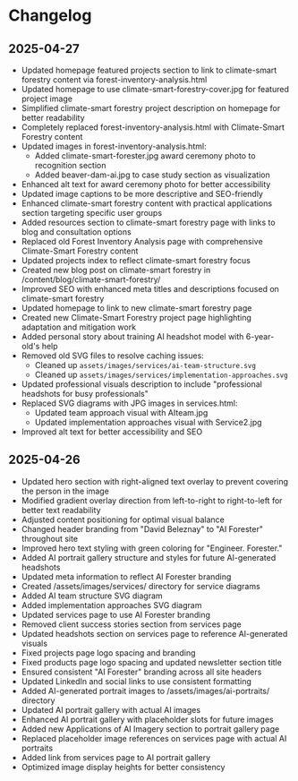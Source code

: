 # Changelog

## 2025-04-27
- Updated homepage featured projects section to link to climate-smart forestry content via forest-inventory-analysis.html
- Updated homepage to use climate-smart-forestry-cover.jpg for featured project image
- Simplified climate-smart forestry project description on homepage for better readability
- Completely replaced forest-inventory-analysis.html with Climate-Smart Forestry content
- Updated images in forest-inventory-analysis.html:
  - Added climate-smart-forester.jpg award ceremony photo to recognition section
  - Added beaver-dam-ai.jpg to case study section as visualization
- Enhanced alt text for award ceremony photo for better accessibility
- Updated image captions to be more descriptive and SEO-friendly
- Enhanced climate-smart forestry content with practical applications section targeting specific user groups
- Added resources section to climate-smart forestry page with links to blog and consultation options
- Replaced old Forest Inventory Analysis page with comprehensive Climate-Smart Forestry content
- Updated projects index to reflect climate-smart forestry focus
- Created new blog post on climate-smart forestry in /content/blog/climate-smart-forestry/
- Improved SEO with enhanced meta titles and descriptions focused on climate-smart forestry
- Updated homepage to link to new climate-smart forestry page
- Created new Climate-Smart Forestry project page highlighting adaptation and mitigation work
- Added personal story about training AI headshot model with 6-year-old's help
- Removed old SVG files to resolve caching issues:
  - Cleaned up `assets/images/services/ai-team-structure.svg`
  - Cleaned up `assets/images/services/implementation-approaches.svg`
- Updated professional visuals description to include "professional headshots for busy professionals"
- Replaced SVG diagrams with JPG images in services.html:
  - Updated team approach visual with AIteam.jpg 
  - Updated implementation approaches visual with Service2.jpg
- Improved alt text for better accessibility and SEO

## 2025-04-26
- Updated hero section with right-aligned text overlay to prevent covering the person in the image
- Modified gradient overlay direction from left-to-right to right-to-left for better text readability
- Adjusted content positioning for optimal visual balance
- Changed header branding from "David Beleznay" to "AI Forester" throughout site
- Improved hero text styling with green coloring for "Engineer. Forester."
- Added AI portrait gallery structure and styles for future AI-generated headshots
- Updated meta information to reflect AI Forester branding
- Created /assets/images/services/ directory for service diagrams
- Added AI team structure SVG diagram
- Added implementation approaches SVG diagram 
- Updated services page to use AI Forester branding
- Removed client success stories section from services page
- Updated headshots section on services page to reference AI-generated visuals
- Fixed projects page logo spacing and branding
- Fixed products page logo spacing and updated newsletter section title
- Ensured consistent "AI Forester" branding across all site headers
- Updated LinkedIn and social links to use consistent formatting
- Added AI-generated portrait images to /assets/images/ai-portraits/ directory
- Updated AI portrait gallery with actual AI images
- Enhanced AI portrait gallery with placeholder slots for future images
- Added new Applications of AI Imagery section to portrait gallery page
- Replaced placeholder image references on services page with actual AI portraits
- Added link from services page to AI portrait gallery
- Optimized image display heights for better consistency
